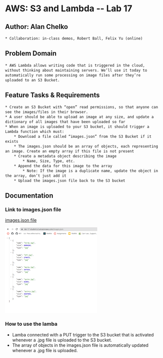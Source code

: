 # AWS: S3 and Lambda -- Lab 17

## Author: Alan Chelko

    * Collaboration: in-class demos, Robert Ball, Felix Yu (online)

## Problem Domain

    * AWS Lambda allows writing code that is triggered in the cloud, without thinking about maintaining servers. We’ll use it today to automatically run some processing on image files after they’re uploaded to an S3 Bucket.

## Feature Tasks & Requirements

    * Create an S3 Bucket with “open” read permissions, so that anyone can see the images/files in their browser.
    * A user should be able to upload an image at any size, and update a dictionary of all images that have been uploaded so far
    * When an image is uploaded to your S3 bucket, it should trigger a Lambda function which must:
        * Download a file called “images.json” from the S3 Bucket if it exists
        * The images.json should be an array of objects, each representing an image. Create an empty array if this file is not present
        * Create a metadata object describing the image
            * Name, Size, Type, etc.
        * Append the data for this image to the array
            * Note: If the image is a duplicate name, update the object in the array, don’t just add it
        * Upload the images.json file back to the S3 bucket


## Documentation

### Link to images.json file

[images.json file](https://lab-17-student.s3.amazonaws.com/images.json)

![images.json](assets/images-json.png)

### How to use the lamba

* Lamba connected with a PUT trigger  to the S3 bucket that is activated whenever a .jpg file is uploaded to the S3 bucket.
* The array of objects in the images.json file is automatically updated whenever a .jpg file is uploaded.

